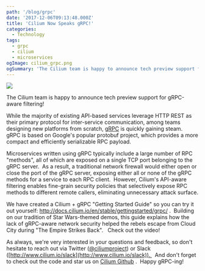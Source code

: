 ```yaml
---
path: '/blog/grpc'
date: '2017-12-06T09:13:48.000Z'
title: 'Cilium Now Speaks gRPC!'
categories:
  - Technology
tags:
  - grpc
  - cilium
  - microservices
ogImage: cilium_grpc.png
ogSummary: 'The Cilium team is happy to announce tech preview support for gRPC-aware filtering!'
---
```


![](cilium_grpc.png)

The Cilium team is happy to announce tech preview support for gRPC-aware filtering!

While the majority of existing API-based services leverage HTTP REST as their primary protocol for inter-service communication, among teams designing new platforms from scratch, [gRPC](http://www.grpc.io) is quickly gaining steam.  gRPC is based on Google's popular protobuf project, which provides a more compact and efficiently serializable RPC payload.

Microservices written using gRPC typically include a large number of RPC "methods", all of which are exposed on a single TCP port belonging to the gRPC server.  As a result, a traditional network firewall would either open or close the port of the gRPC server, exposing either all or none of the gRPC methods for a service to each RPC client.  However, Cilium's API-aware filtering enables fine-grain security policies that selectively expose RPC methods to different remote callers, eliminating unnecessary attack surface.

We have created a Cilium + gRPC "Getting Started Guide" so you can try it out yourself: http://docs.cilium.io/en/stable/gettingstarted/grpc/ .  Building on our tradition of Star Wars-themed demos, this guide explains how the lack of gRPC-aware network security helped the rebels escape from Cloud City during "The Empire Strikes Back".   Check out the video!

<YoutubeIframe embedId='-aUHGeBRDPU'/>

As always, we're very interested in your questions and feedback, so don't hesitate to reach out via Twitter ([@ciliumproject](https://twitter.com/ciliumproject)) or Slack ([http://www.cilium.io/slack](http://www.cilium.io/slack)).   And don't forget to check out the code and star us on [Cilium Github](http://github.com/cilium/cilium) .  Happy gRPC-ing!
